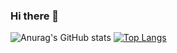 ### Hi there 👋

![Anurag's GitHub stats](https://github-readme-stats.vercel.app/api?username=maerd-zinbieL&show_icons=true&count_private=true)
[![Top Langs](https://github-readme-stats.vercel.app/api/top-langs/?username=maerd-zinbieL&layout=compact&count_private=true&hide=javascript,html)](https://github.com/anuraghazra/github-readme-stats)

<!--
**maerd-zinbieL/maerd-zinbieL** is a ✨ _special_ ✨ repository because its `README.md` (this file) appears on your GitHub profile.

Here are some ideas to get you started:

- 🔭 I’m currently working on ...
- 🌱 I’m currently learning ...
- 👯 I’m looking to collaborate on ...
- 🤔 I’m looking for help with ...
- 💬 Ask me about ...
- 📫 How to reach me: ...
- 😄 Pronouns: ...
- ⚡ Fun fact: ...
-->
